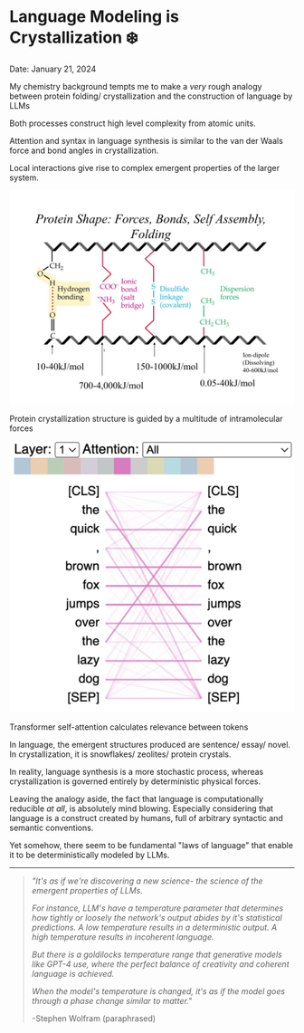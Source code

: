 # Language Modeling is Crystallization ❄️

Date: January 21, 2024

My chemistry background tempts me to make a *very* rough analogy between protein folding/ crystallization and the construction of language by LLMs

Both processes construct high level complexity from atomic units.

Attention and syntax in language synthesis is similar to the van der Waals force and bond angles in crystallization.

Local interactions give rise to complex emergent properties of the larger system.

![Protein crystallization structure is guided by a multitude of intramolecular forces](Language%20Modeling%20is%20Crystallization%20%E2%9D%84%EF%B8%8F%202d7e55dbac1e481c8427eb38c8251436/protein-shape-forces-bonds-self-assembly-folding-l.jpg)

Protein crystallization structure is guided by a multitude of intramolecular forces

![Transformer self-attention calculates relevance between tokens](Language%20Modeling%20is%20Crystallization%20%E2%9D%84%EF%B8%8F%202d7e55dbac1e481c8427eb38c8251436/Screenshot_2024-01-19_at_9.22.41_PM.png)

Transformer self-attention calculates relevance between tokens

In language, the emergent structures produced are sentence/ essay/ novel.
In crystallization, it is snowflakes/ zeolites/ protein crystals.

In reality, language synthesis is a more stochastic process, whereas crystallization is governed entirely by deterministic physical forces.

Leaving the analogy aside, the fact that language is computationally reducible *at all*, is absolutely mind blowing.
Especially considering that language is a construct created by humans, full of arbitrary syntactic and semantic conventions.

Yet somehow, there seem to be fundamental "laws of language" that enable it to be deterministically modeled by LLMs.

---

> *"It's as if we're discovering a new science- the science of the emergent properties of LLMs.*
> 
> 
> *For instance, LLM's have a temperature parameter that determines how tightly or loosely the network's output abides by it's statistical predictions.
> A low temperature results in a deterministic output.
> A high temperature results in incoherent language.*
> 
> *But there is a goldilocks temperature range that generative models like GPT-4 use, where the perfect balance of creativity and coherent language is achieved.*
> 
> *When the model's temperature is changed, it's as if the model goes through a phase change similar to matter."*
> 
> -Stephen Wolfram (paraphrased)
>